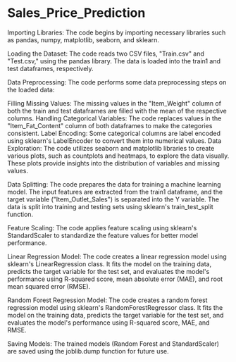# Sales_Price_Prediction

Importing Libraries: The code begins by importing necessary libraries such as pandas, numpy, matplotlib, seaborn, and sklearn.

Loading the Dataset: The code reads two CSV files, "Train.csv" and "Test.csv," using the pandas library. The data is loaded into the train1 and test dataframes, respectively.

Data Preprocessing: The code performs some data preprocessing steps on the loaded data:

Filling Missing Values: The missing values in the "Item_Weight" column of both the train and test dataframes are filled with the mean of the respective columns.
Handling Categorical Variables: The code replaces values in the "Item_Fat_Content" column of both dataframes to make the categories consistent.
Label Encoding: Some categorical columns are label encoded using sklearn's LabelEncoder to convert them into numerical values.
Data Exploration: The code utilizes seaborn and matplotlib libraries to create various plots, such as countplots and heatmaps, to explore the data visually. These plots provide insights into the distribution of variables and missing values.

Data Splitting: The code prepares the data for training a machine learning model. The input features are extracted from the train1 dataframe, and the target variable ("Item_Outlet_Sales") is separated into the Y variable. The data is split into training and testing sets using sklearn's train_test_split function.

Feature Scaling: The code applies feature scaling using sklearn's StandardScaler to standardize the feature values for better model performance.

Linear Regression Model: The code creates a linear regression model using sklearn's LinearRegression class. It fits the model on the training data, predicts the target variable for the test set, and evaluates the model's performance using R-squared score, mean absolute error (MAE), and root mean squared error (RMSE).

Random Forest Regression Model: The code creates a random forest regression model using sklearn's RandomForestRegressor class. It fits the model on the training data, predicts the target variable for the test set, and evaluates the model's performance using R-squared score, MAE, and RMSE.

Saving Models: The trained models (Random Forest and StandardScaler) are saved using the joblib.dump function for future use.

